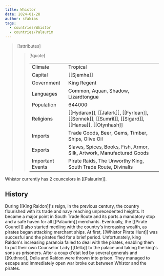 ```yaml
---
title: Whistor
date: 2024-01-28
author: sfakias
tags:
  - countries/Whistor
  - countries/Palaurim
---
```


> [!attributes]
> 
> > [!quote]
> >
> > | | |
> > | --- | --- |
> > | Climate | Tropical |
> > | Capital | [[Sjemhe]] |
> > | Government | King Regent |
> > | Languages | Common, Aquan, Shadow, Lizardtongue |
> > | Population | 644000 |
> > | Religions | [[Hydarax]], [[Jalerk]], [[Fyrlean]], [[Sennek]], [[Sumril]], [[Sigard]], [[Hansa]], [[Otynhash]] |
> > | Imports | Trade Goods, Beer, Gems, Timber, Ships, Olive Oil |
> > | Exports | Slaves, Spices, Books, Fish, Armor, Silk, Artwork, Manufactured Goods |
> > | Important Events | Pirate Raids, The Unworthy King, South Trade Route, Divinalis |

Whistor currently has 2 councelors in [[Palaurim]].

## History

During [[King Raldon]]'s reign, in the previous century, the country flourished with its trade and navy reaching unprecedented heights. It became a major point in South Trade Route and its ports a mandatory stop and a safe haven for all [[Palaurim]] merchants. Eventually, the [[Pirate Council]] also started medling with the country's increasing wealth, as pirates began attacking merchant ships. At first, [[Whistor Pirate Hunt]] was succesful and the pirates fled for a brief period. Unfortunately, king Raldon's increasing paranoia failed to deal with the pirates, enabling them to put their own Counselor Lady [[Della]] to the palace and taking the king's sons as prisoners. After a coup d'etat led by several generals and [[Kuthnor]], Della and Raldon were thrown into prison. They managed to escape and immediately open war broke out between Whistor and the pirates.